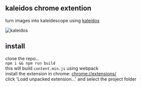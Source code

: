 ## kaleidos chrome extention

turn images into kaleidescope using [kaleidos](https://github.com/rickycodes/kaleidos)

![kaleidos](https://thumbs.gfycat.com/YoungWickedIberianlynx-size_restricted.gif)

## install

clone the repo...  
`npm i && npm run build`  
this will build `content.min.js` using webpack  
install the extension in chrome: <a href='chrome://extensions/'>chrome://extensions/</a>  
click 'Load unpacked extension...' and select the project folder
